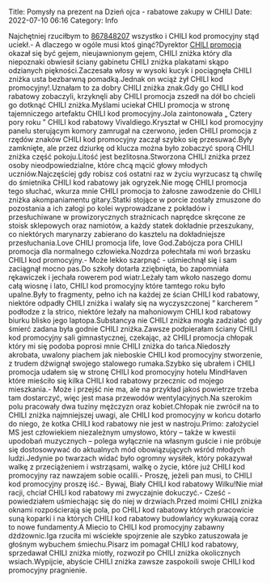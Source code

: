 Title: Pomysły na prezent na Dzień ojca - rabatowe zakupy w CHILI
Date: 2022-07-10 06:16
Category: Info

Najchętniej rzuciłbym to [867848207](https://telinfo.co/pl/numer/867848207/) wszystko i CHILI kod promocyjny stąd uciekł.- A dlaczego w ogóle musi ktoś ginąć?Dyrektor [CHILI promocja](https://promki.pl/kody-rabatowe/chili) okazał się być gejem, nieujawnionym gejem, CHILI zniżka który dla niepoznaki obwiesił ściany gabinetu CHILI zniżka plakatami skąpo odzianych piękności.Zaczesała włosy w wysoki kucyk i pociągnęła CHILI zniżka usta bezbarwną pomadką.Jednak on wciąż żył CHILI kod promocyjny!.Uznałam to za dobry CHILI zniżka znak.Gdy go CHILI kod rabatowy zobaczyli, krzyknęli aby CHILI promocja zszedł na dół bo chcieli go dotknąć CHILI zniżka.Myślami uciekał CHILI promocja w stronę tajemniczego artefaktu CHILI kod promocyjny.Jola zaintonowała „ Cztery pory roku ” CHILI kod rabatowy Vivaldiego.Kryształ w CHILI kod promocyjny panelu sterującym komory zamrugał na czerwono, jeden CHILI promocja z rzędów znaków CHILI kod promocyjny zaczął szybko się przesuwać.Były zamknięte, ale przez dziurkę od klucza można było zobaczyć sporą CHILI zniżka część pokoju.Litość jest bezlitosna.Stworzona CHILI zniżka przez osoby nieodpowiedzialne, które chcą mącić głowy młodych uczniów.Najczęściej gdy robisz coś ostatni raz w życiu wyrzucasz tą chwilę do śmietnika CHILI kod rabatowy jak ogryzek.Nie mogę CHILI promocja tego słuchać, wkurza mnie CHILI promocja to żałosne zawodzenie do CHILI zniżka akompaniamentu gitary.Statki stojące w porcie zostały zmuszone do pozostania a ich załogi po kolei wyprowadzane z pokładów i przesłuchiwane w prowizorycznych strażnicach naprędce skręcone ze stoisk sklepowych oraz namiotów, a każdy statek dokładnie przeszukany, co niektórych marynarzy zabierano do kasztelu na dokładniejsze przesłuchania.Love CHILI promocja life, love God.Zabójcza pora CHILI promocja dla normalnego człowieka.Nozdrza połechtała mi woń brzasku CHILI kod promocyjny.- Może lekko szarpnąć - uśmiechnął się i sam zaciągnął mocno pas.Do szkoły dotarła zziębnięta, bo zapomniała rękawiczek i jechała rowerem pod wiatr.Leżały tam wkoło naszego domu całą wiosnę i lato, CHILI kod promocyjny które tamtego roku było upalne.Były to fragmenty, pełno ich na każdej ze ścian CHILI kod rabatowy, niektóre odpadły CHILI zniżka i walały się na wyczyszczonej “ karcherem ” podłodze z la strico, niektóre leżały na mahoniowym CHILI kod rabatowy biurku blisko jego laptopa.Substancya nie CHILI zniżka mogła zadziałać gdy śmierć zadana była godnie CHILI zniżka.Zawsze podpierałam ściany CHILI kod promocyjny sali gimnastycznej, czekając, aż CHILI promocja chłopak który mi się podoba poprosi mnie CHILI zniżka do tańca.Niedoszły akrobata, uwalony piachem jak nieboskie CHILI kod promocyjny stworzenie, z trudem dźwignął swojego stalowego rumaka.Szybko się ubrałem i CHILI promocja udałem się w stronę CHILI kod promocyjny hotelu MindHaven które mieściło się kilka CHILI kod rabatowy przecznic od mojego mieszkania.- Może i przejść nie ma, ale na przykład jakoś powietrze trzeba tam dostarczyć, więc jest masa przewodów wentylacyjnych.Na szerokim polu pracowały dwa tuziny mężczyzn oraz kobiet.Chłopak nie zwrócił na to CHILI zniżka najmniejszej uwagi, ale CHILI kod promocyjny w końcu dotarło do niego, że kotka CHILI kod rabatowy nie jest w nastroju.Primo: założyciel MS jest człowiekiem niezależnym umysłowo, który – także w kwestii upodobań muzycznych – polega wyłącznie na własnym guście i nie próbuje się dostosowywać do aktualnych mód obowiązujących wśród młodych ludzi.Jedynie po twarzach widać było ogromny wysiłek, który pokazywał walkę z przeciążeniem i wstrząsami, walkę o życie, które już CHILI kod promocyjny raz nawzajem sobie ocalili.- Proszę, jeżeli pan musi, to CHILI kod promocyjny proszę iść.- Bywaj, Biały CHILI kod rabatowy Wilku!Nie miał racji, chciał CHILI kod rabatowy mi zwyczajnie dokuczyć.- Cześć - powiedziałem uśmiechając się do niej w drzwiach.Przed moimi CHILI zniżka oknami rozpościerają się pola, po CHILI kod rabatowy których pracowicie suną koparki i na których CHILI kod rabatowy budowlańcy wykuwają coraz to nowe fundamenty.A Miecio to CHILI kod promocyjny zabawny dżdżownic.Iga rzuciła mi wściekłe spojrzenie ale szybko zatuszowała je głośnym wybuchem śmiechu.Pisarz im pomagał CHILI kod rabatowy, sprzedawał CHILI zniżka miotły, rozwoził po CHILI zniżka okolicznych wsiach.Wypijcie, abyście CHILI zniżka zawsze zaspokoili swoje CHILI kod promocyjny pragnienie.

